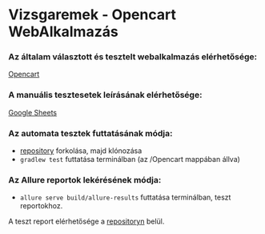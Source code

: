 # Vizsgaremek - Opencart WebAlkalmazás
### Az általam választott és tesztelt webalkalmazás elérhetősége:
[Opencart](http://test-automation-shop2.greenfox.academy/)
### A manuális tesztesetek leírásának elérhetősége:
[Google Sheets](https://docs.google.com/spreadsheets/d/1JYA9XmNi5G1CBYqeW2inXdZNMm9DwYv0/edit#gid=1037144427)
### Az automata tesztek futtatásának módja:
- [repository](https://github.com/szcsRobert/test-automation-masterwork) forkolása, majd klónozása
- `gradlew test` futtatása terminálban (az /Opencart mappában állva)

### Az Allure reportok lekérésének módja:
- `allure serve build/allure-results` futtatása terminálban, teszt reportokhoz.

A teszt report elérhetősége a [repositoryn](https://github.com/szcsRobert/test-automation-masterwork/tree/main/Opencart/build/reports/allure-report) belül.











 
